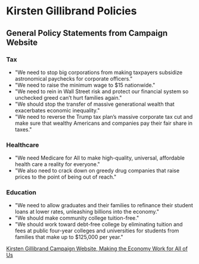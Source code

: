 # Kirsten Gillibrand Policies

## General Policy Statements from Campaign Website

### Tax
* "We need to stop big corporations from making taxpayers subsidize astronomical paychecks for corporate officers."
* "We need to raise the minimum wage to $15 nationwide."
* "We need to rein in Wall Street risk and protect our financial system so unchecked greed can’t hurt families again." 
* "We should stop the transfer of massive generational wealth that exacerbates economic inequality."
* "We need to reverse the Trump tax plan’s massive corporate tax cut and make sure that wealthy Americans and companies pay their fair share in taxes."

### Healthcare
* "We need Medicare for All to make high-quality, universal, affordable health care a reality for everyone." 
* "We also need to crack down on greedy drug companies that raise prices to the point of being out of reach."

### Education
* "We need to allow graduates and their families to refinance their student loans at lower rates, unleashing billions into the economy."
* "We should make community college tuition-free."
* "We should work toward debt-free college by eliminating tuition and fees at public four-year colleges and universities for students from families that make up to $125,000 per year."

[Kirsten Gillibrand Campaign Website, Making the Economy Work for All of Us](https://kirstengillibrand.com/issues/economy/)
